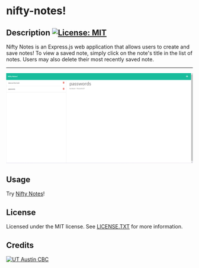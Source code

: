 # nifty-notes!

  ## Description [![License: MIT](https://img.shields.io/badge/License-MIT-yellow.svg?style=flat-square)](https://opensource.org/licenses/MIT)
  
  Nifty Notes is an Express.js web application that allows users to create and save notes! To view a saved note, simply click on the note's title in the list of notes. Users may also delete their most recently saved note.
  
  ***

  ![Nifty Notes Preview](./public/assets/nifty-notes-preview.png)

  ## Usage 
  
  Try [Nifty Notes](https://niftynotes.herokuapp.com/)!

  ## License

  Licensed under the MIT license. See [LICENSE.TXT](./LICENSE.TXT) for more information.

  ## Credits 
[![UT Austin CBC](https://img.shields.io/badge/-UT%20Austin%20CBC-orange?style=flat-square)](https://techbootcamps.utexas.edu/coding//)
  